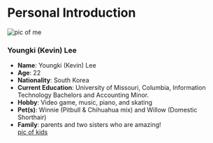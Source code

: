 # Personal Introduction

![pic of me]()
### Youngki (Kevin) Lee
* **Name**: Youngki (Kevin) Lee  
* **Age**: 22  
* **Nationality**: South Korea  
* **Current Education**: University of Missouri, Columbia, Information Technology Bachelors and Accounting Minor.  
* **Hobby**: Video game, music, piano, and skating  
* **Pet(s)**: Winnie (Pitbull & Chihuahua mix) and Willow (Domestic Shorthair)  
* **Family**: parents and two sisters who are amazing!  
[pic of kids](https://github.com/kevinkee99/Kevo-Repository/blob/0086e6956c09f411a2aa0d8b961f3e9a1088121a/dogpic.jpg)
